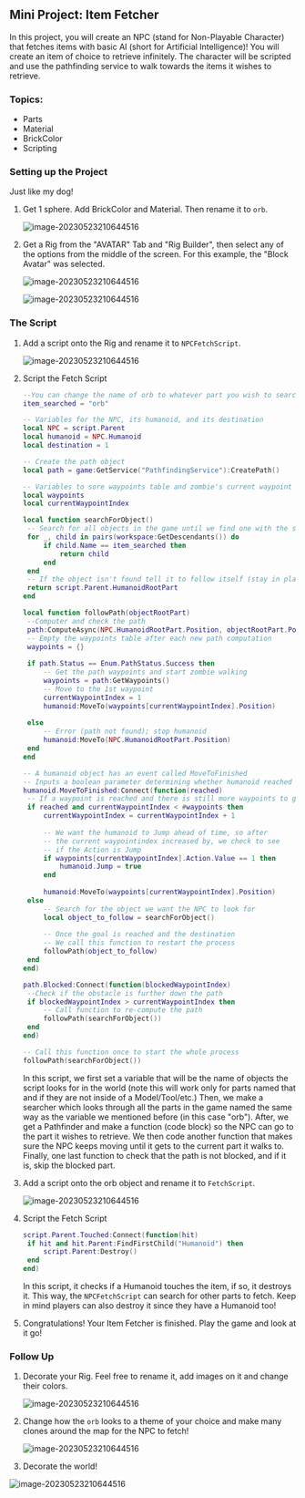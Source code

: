 ## Mini Project: Item Fetcher

In this project, you will create an NPC (stand for Non-Playable Character) that fetches items with basic AI (short for Artificial Intelligence)! You will create an item of choice to retrieve infinitely. The character will be scripted and use the pathfinding service to walk towards the items it wishes to retrieve.

### Topics:

  - Parts
  - Material
  - BrickColor
  - Scripting



### Setting up the Project

Just like my dog!

1. Get 1 sphere. Add BrickColor and Material. Then rename it to `orb`.

   ![image-20230523210644516](https://storage.googleapis.com/cm-image-repository.appspot.com/roblox_3/Module%2002%20Pathfinding/Item%20Fetcher/4b6a5e21-716c-4df6-9c7c-e77a505739ce.png)

   

3. Get a Rig from the "AVATAR" Tab and "Rig Builder", then select any of the options from the middle of the screen. For this example, the "Block Avatar" was selected. 

   ![image-20230523210644516](https://storage.googleapis.com/cm-image-repository.appspot.com/roblox_3/Module%2002%20Pathfinding/Item%20Fetcher/bbc6f45a-9cfe-4adc-a769-007f14cef1ce.png)

   ![image-20230523210644516](https://storage.googleapis.com/cm-image-repository.appspot.com/roblox_3/Module%2002%20Pathfinding/Item%20Fetcher/e6507718-2eae-45ee-a457-f83c771b2934.png)

### The Script

1. Add a script onto the Rig and rename it to `NPCFetchScript`.

   ![image-20230523210644516](https://storage.googleapis.com/cm-image-repository.appspot.com/roblox_3/Module%2002%20Pathfinding/Item%20Fetcher/9c4ba4b1-d560-41d0-ae31-687c5e5efcb9.png)

2. Script the Fetch Script

   ```lua
   --You can change the name of orb to whatever part you wish to search for named that way.
   item_searched = "orb"
   
   -- Variables for the NPC, its humanoid, and its destination
   local NPC = script.Parent
   local humanoid = NPC.Humanoid
   local destination = 1
   
   -- Create the path object
   local path = game:GetService("PathfindingService"):CreatePath()
   
   -- Variables to sore waypoints table and zombie's current waypoint
   local waypoints
   local currentWaypointIndex
   
   local function searchForObject()
   	-- Search for all objects in the game until we find one with the searched name
   	for _, child in pairs(workspace:GetDescendants()) do
   		if child.Name == item_searched then
   			return child
   		end
   	end
   	-- If the object isn't found tell it to follow itself (stay in place)
   	return script.Parent.HumanoidRootPart
   end
   
   local function followPath(objectRootPart)
   	--Computer and check the path
   	path:ComputeAsync(NPC.HumanoidRootPart.Position, objectRootPart.Position)
   	-- Empty the waypoints table after each new path computation
   	waypoints = {}
   	
   	if path.Status == Enum.PathStatus.Success then
   		-- Get the path waypoints and start zombie walking
   		waypoints = path:GetWaypoints()
   		-- Move to the 1st waypoint
   		currentWaypointIndex = 1
   		humanoid:MoveTo(waypoints[currentWaypointIndex].Position)
   		
   	else
   		-- Error (path not found); stop humanoid
   		humanoid:MoveTo(NPC.HumanoidRootPart.Position)
   	end
   end
   
   -- A humanoid object has an event called MoveToFinished
   -- Inputs a boolean parameter determining whether humanoid reached goal before 8 sec timeout.
   humanoid.MoveToFinished:Connect(function(reached)
   	-- If a waypoint is reached and there is still more waypoints to go...
   	if reached and currentWaypointIndex < #waypoints then
   		currentWaypointIndex = currentWaypointIndex + 1
   	
   		-- We want the humanoid to Jump ahead of time, so after
   		-- the current waypointindex increased by, we check to see
   		-- if the Action is Jump
   		if waypoints[currentWaypointIndex].Action.Value == 1 then
   			humanoid.Jump = true
   		end
   		
   		humanoid:MoveTo(waypoints[currentWaypointIndex].Position)
   	else
   		-- Search for the object we want the NPC to look for
   		local object_to_follow = searchForObject()
   		
   		-- Once the goal is reached and the destination
   		-- We call this function to restart the process
   		followPath(object_to_follow)
   	end
   end)
   
   path.Blocked:Connect(function(blockedWaypointIndex)
   	--Check if the obstacle is further down the path
   	if blockedWaypointIndex > currentWaypointIndex then
   		-- Call function to re-compute the path
   		followPath(searchForObject())
   	end
   end)
   
   -- Call this function once to start the whole process
   followPath(searchForObject())
   ```

   In this script, we first set a variable that will be the name of objects the script looks for in the world (note this will work only for parts named that and if they are not inside of a Model/Tool/etc.) Then, we make a searcher which looks through all the parts in the game named the same way as the variable we mentioned before (in this case "orb"). After, we get a Pathfinder and make a function (code block) so the NPC can go to the part it wishes to retrieve. We then code another function that makes sure the NPC keeps moving until it gets to the current part it walks to. Finally, one last function to check that the path is not blocked, and if it is, skip the blocked part.

3. Add a script onto the orb object and rename it to `FetchScript`.

   ![image-20230523210644516](https://storage.googleapis.com/cm-image-repository.appspot.com/roblox_3/Module%2002%20Pathfinding/Item%20Fetcher/6ea7f0bf-4819-4421-9685-72d2992ebe23.png)

4. Script the Fetch Script

   ```lua
   script.Parent.Touched:Connect(function(hit)
   	if hit and hit.Parent:FindFirstChild("Humanoid") then
   		script.Parent:Destroy()
   	end
   end)
   ```

   In this script, it checks if a Humanoid touches the item, if so, it destroys it. This way, the `NPCFetchScript` can search for other parts to fetch. Keep in mind players can also destroy it since they have a Humanoid too!

5. Congratulations! Your Item Fetcher is finished. Play the game and look at it go!

### Follow Up

1. Decorate your Rig. Feel free to rename it, add images on it and change their colors. 

   ![image-20230523210644516](https://storage.googleapis.com/cm-image-repository.appspot.com/roblox_3/Module%2002%20Pathfinding/Item%20Fetcher/93a868a5-dfbc-4a8a-b2f4-ee3ca8d74b86.png)

1. Change how the `orb` looks to a theme of your choice and make many clones around the map for the NPC to fetch!

   ![image-20230523210644516](https://storage.googleapis.com/cm-image-repository.appspot.com/roblox_3/Module%2002%20Pathfinding/Item%20Fetcher/96a490be-7d07-4065-8901-258e6a9859f0.png)

1. Decorate the world!


![image-20230523210644516](https://storage.googleapis.com/cm-image-repository.appspot.com/roblox_3/Module%2002%20Pathfinding/Item%20Fetcher/3b02ddfd-d8b8-4443-a217-6b0e76d162f3.png)
